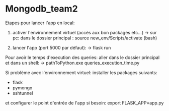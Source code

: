 # Mongodb_team2

Etapes pour lancer l'app en local:

1) activer l'environnement virtuel (accès aux bon packages etc...)
-> sur pc:  dans le dossier principal : source new_env/Scripts/activate (bash)

2) lancer l'app (port 5000 par défaut):
-> flask run

Pour avoir le temps d'execution des queries: aller dans le dossier principal et dans un shell:
-> pathToPython.exe queries_execution_time.py

Si problème avec l'environnement virtuel: 
installer les packages suivants:
- flask
- pymongo
- sshtunnel


et configurer le point d'entrée de l'app si besoin:
export FLASK_APP=app.py
